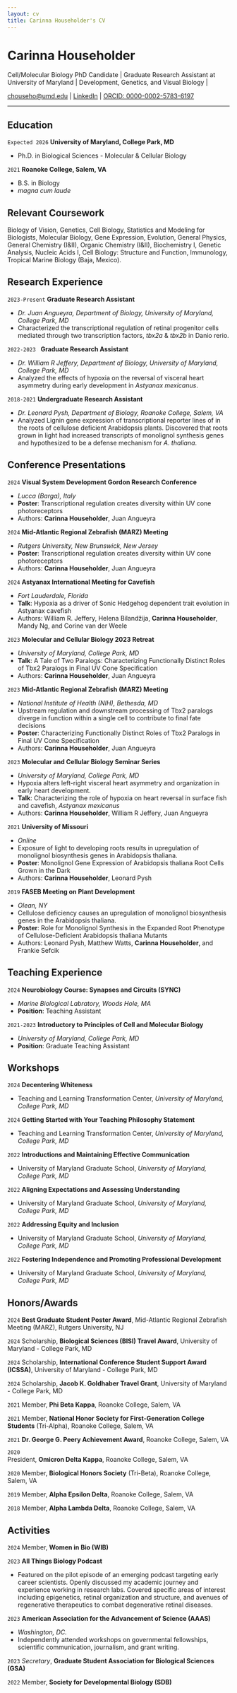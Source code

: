```yaml
---
layout: cv
title: Carinna Householder's CV
---
```

# Carinna Householder
Cell/Molecular Biology PhD Candidate | Graduate Research Assistant at University of Maryland | Development, Genetics, and Visual Biology | 

<div id="webaddress">
<a href="chouseho@umd.edu">chouseho@umd.edu</a>
| <a href="https://www.linkedin.com/in/carinna-householder/">LinkedIn</a>
|  <a href="https://orcid.org/0000-0002-5783-6197">ORCID:  0000-0002-5783-6197</a>
</div>

--- 


## Education

`Expected 2026`
__University of Maryland, College Park, MD__
- Ph.D. in Biological Sciences - Molecular & Cellular Biology

`2021`
__Roanoke College, Salem, VA__
- B.S. in Biology 
- *magna cum laude* 

## Relevant Coursework

Biology of Vision, Genetics, Cell Biology, Statistics and Modeling for Biologists, Molecular Biology, Gene Expression, Evolution, General Physics, General Chemistry (I&II), Organic Chemistry (I&II), Biochemistry I, Genetic Analysis, Nucleic Acids I, Cell Biology: Structure and Function, Immunology, Tropical Marine Biology (Baja, Mexico). 

## Research Experience

`2023-Present`
__Graduate Research Assistant__
 - *Dr. Juan Angueyra, Department of Biology, University of Maryland, College Park, MD*
- Characterized the transcriptional regulation of retinal progenitor cells mediated through two transcription factors, _tbx2a_ & _tbx2b_ in Danio rerio. 

`2022-2023 `
__Graduate Research Assistant__
- *Dr. William R Jeffery, Department of Biology, University of Maryland, College Park, MD*
- Analyzed the effects of hypoxia on the reversal of visceral heart asymmetry during early development in *Astyanax mexicanus*. 



`2018-2021`
__Undergraduate Research Assistant__
- *Dr. Leonard Pysh, Department of Biology, Roanoke College, Salem, VA*
- Analyzed Lignin gene expression of transcriptional reporter lines of in the roots of cellulose deficient Arabidopsis plants. Discovered that roots grown in light had increased transcripts of monolignol synthesis genes and hypothesized to be a defense mechanism for _A. thaliana_.


## Conference Presentations

`2024`
__Visual System Development Gordon Research Conference__
- *Lucca (Barga), Italy*
- **Poster**: Transcriptional regulation creates diversity within UV cone photoreceptors   
- Authors: **Carinna Householder**, Juan Angueyra

`2024`
__Mid-Atlantic Regional Zebrafish (MARZ) Meeting__
- *Rutgers University, New Brunswick, New Jersey*
- **Poster**: Transcriptional regulation creates diversity within UV cone photoreceptors   
- Authors: **Carinna Householder**, Juan Angueyra

`2024`
__Astyanax International Meeting for Cavefish__
- *Fort Lauderdale, Florida*
- **Talk**: Hypoxia as a driver of Sonic Hedgehog dependent trait evolution in Astyanax cavefish
- Authors: William R. Jeffery, Helena Bilandžija, **Carinna Householder**, Mandy Ng, and Corine van der Weele

`2023`
__Molecular and Cellular Biology 2023 Retreat__
- *University of Maryland, College Park, MD* 
- **Talk**: A Tale of Two Paralogs: Characterizing Functionally Distinct Roles of Tbx2 Paralogs in Final UV Cone Specification
- Authors: **Carinna Householder**, Juan Angueyra

`2023`
__Mid-Atlantic Regional Zebrafish (MARZ) Meeting__
- *National Institute of Health (NIH), Bethesda, MD*
-  Upstream regulation and downstream processing of Tbx2 paralogs diverge in function within a single cell to contribute to final fate decisions
- **Poster**: Characterizing Functionally Distinct Roles of Tbx2 Paralogs in Final UV Cone Specification
- Authors: **Carinna Householder**, Juan Angueyra  

`2023`
__Molecular and Cellular Biology Seminar Series__
- *University of Maryland, College Park, MD*
-  Hypoxia alters left-right visceral heart asymmetry and organization in early heart development. 
- **Talk**: Characterizing the role of hypoxia on heart reversal in surface fish and cavefish, _Astyanax mexicanus_
- Authors: **Carinna Householder**, William R Jeffery, Juan Angueyra

`2021`
__University of Missouri__
- *Online*
- Exposure of light to developing roots results in upregulation of monolignol biosynthesis genes in Arabidopsis thaliana. 
- **Poster**: Monolignol Gene Expression of Arabidopsis thaliana Root Cells Grown in the Dark
- Authors: **Carinna Householder**, Leonard Pysh

`2019`
__FASEB Meeting on Plant Development__
- *Olean, NY*
- Cellulose deficiency causes an upregulation of monolignol biosynthesis genes in the Arabidopsis thaliana. 
- **Poster**: Role for Monolignol Synthesis in the Expanded Root Phenotype of Cellulose-Deficient Arabidopsis thaliana Mutants
- Authors: Leonard Pysh, Matthew Watts, **Carinna Householder**, and Frankie Sefcik

## Teaching Experience 
`2024`
__Neurobiology Course: Synapses and Circuits (SYNC)__
- *Marine Biological Labratory, Woods Hole, MA*
- **Position**: Teaching Assistant

`2021-2023`
__Introductory to Principles of Cell and Molecular Biology__ 
- *University of Maryland, College Park, MD* 
- **Position**: Graduate Teaching Assistant

## Workshops
`2024`
__Decentering Whiteness__
- Teaching and Learning Transformation Center, *University of Maryland, College Park, MD*

`2024`
__Getting Started with Your Teaching Philosophy Statement__
- Teaching and Learning Transformation Center, *University of Maryland, College Park, MD*

`2022`
__Introductions and Maintaining Effective Communication__
- University of Maryland Graduate School, *University of Maryland, College Park, MD*

`2022`
__Aligning Expectations and Assessing Understanding__
- University of Maryland Graduate School, *University of Maryland, College Park, MD*

`2022`
__Addressing Equity and Inclusion__
- University of Maryland Graduate School, *University of Maryland, College Park, MD*

`2022`
__Fostering Independence and Promoting Professional Development__
- University of Maryland Graduate School, *University of Maryland, College Park, MD*


## Honors/Awards

`2024` 
 **Best Graduate Student Poster Award**, Mid-Atlantic Regional Zebrafish Meeting (MARZ), Rutgers University, NJ

`2024` 
Scholarship, **Biological Sciences (BISI) Travel Award**, University of Maryland - College Park, MD

`2024` 
Scholarship, **International Conference Student Support Award (ICSSA)**, University of Maryland - College Park, MD

`2024` 
Scholarship, **Jacob K. Goldhaber Travel Grant**, University of Maryland - College Park, MD

`2021`
Member, **Phi Beta Kappa**, Roanoke College, Salem, VA

`2021`
Member, **National Honor Society for First-Generation College Students** (Tri-Alpha), Roanoke College, Salem, VA

`2021`
**Dr. George G. Peery Achievement Award**, Roanoke College, Salem, VA

`2020` 	
President, **Omicron Delta Kappa**, Roanoke College, Salem, VA

`2020`
Member, **Biological Honors Society** (Tri-Beta), Roanoke College, Salem, VA

`2019`
Member, **Alpha Epsilon Delta**, Roanoke College, Salem, VA

`2018`
Member, **Alpha Lambda Delta**, Roanoke College, Salem, VA


## Activities 
`2024`
Member, __Women in Bio (WIB)__ 

`2023`
__All Things Biology Podcast__
-  Featured on the pilot episode of an emerging podcast targeting early career scientists. Openly discussed my academic journey and experience working in research labs. Covered specific areas of interest including epigenetics, retinal organization and structure, and avenues of regenerative therapeutics to combat degenerative retinal diseases.

`2023`
__American Association for the Advancement of Science (AAAS)__
- *Washington, DC.*
- Independently attended workshops on governmental fellowships, scientific communication, journalism, and grant writing.

`2023`
*Secretary*, __Graduate Student Association for Biological Sciences (GSA)__ 

`2022`
Member, __Society for Developmental Biology (SDB)__




<!-- ### Footer

Last updated: May 2013 -->



